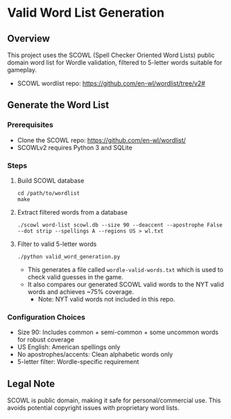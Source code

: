 # Valid Word List Generation

## Overview

This project uses the SCOWL (Spell Checker Oriented Word Lists) public domain word list for Wordle validation, filtered to 5-letter words suitable for gameplay.
- SCOWL wordlist repo: https://github.com/en-wl/wordlist/tree/v2#

## Generate the Word List

### Prerequisites
- Clone the SCOWL repo: https://github.com/en-wl/wordlist/
- SCOWLv2 requires Python 3 and SQLite

### Steps
1. Build SCOWL database
    ```shell
    cd /path/to/wordlist
    make
    ``` 
2. Extract filtered words from a database
    ```shell
    ./scowl word-list scowl.db --size 90 --deaccent --apostrophe False --dot strip --spellings A --regions US > wl.txt 
    ```
3. Filter to valid 5-letter words
    ```shell
    ./python valid_word_generation.py
    ```
   - This generates a file called `wordle-valid-words.txt` which is used to check valid guesses in the game.
   - It also compares our generated SCOWL valid words to the NYT valid words and achieves ~75% coverage.
     - Note: NYT valid words not included in this repo.

### Configuration Choices
- Size 90: Includes common + semi-common + some uncommon words for robust coverage
- US English: American spellings only
- No apostrophes/accents: Clean alphabetic words only
- 5-letter filter: Wordle-specific requirement

## Legal Note
SCOWL is public domain, making it safe for personal/commercial use. This avoids potential copyright issues with proprietary word lists.